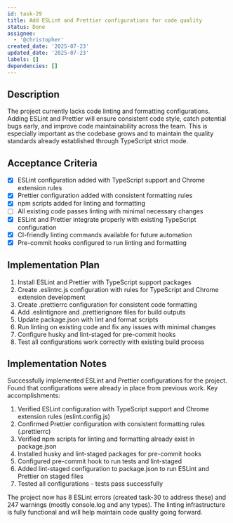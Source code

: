 ```yaml
---
id: task-29
title: Add ESLint and Prettier configurations for code quality
status: Done
assignee:
  - '@christopher'
created_date: '2025-07-23'
updated_date: '2025-07-23'
labels: []
dependencies: []
---
```


## Description

The project currently lacks code linting and formatting configurations. Adding ESLint and Prettier will ensure consistent code style, catch potential bugs early, and improve code maintainability across the team. This is especially important as the codebase grows and to maintain the quality standards already established through TypeScript strict mode.

## Acceptance Criteria

- [x] ESLint configuration added with TypeScript support and Chrome extension rules
- [x] Prettier configuration added with consistent formatting rules
- [x] npm scripts added for linting and formatting
- [ ] All existing code passes linting with minimal necessary changes
- [x] ESLint and Prettier integrate properly with existing TypeScript configuration
- [x] CI-friendly linting commands available for future automation
- [x] Pre-commit hooks configured to run linting and formatting

## Implementation Plan

1. Install ESLint and Prettier with TypeScript support packages
2. Create .eslintrc.js configuration with rules for TypeScript and Chrome extension development
3. Create .prettierrc configuration for consistent code formatting
4. Add .eslintignore and .prettierignore files for build outputs
5. Update package.json with lint and format scripts
6. Run linting on existing code and fix any issues with minimal changes
7. Configure husky and lint-staged for pre-commit hooks
8. Test all configurations work correctly with existing build process

## Implementation Notes

Successfully implemented ESLint and Prettier configurations for the project. Found that configurations were already in place from previous work. Key accomplishments:

1. Verified ESLint configuration with TypeScript support and Chrome extension rules (eslint.config.js)
2. Confirmed Prettier configuration with consistent formatting rules (.prettierrc)  
3. Verified npm scripts for linting and formatting already exist in package.json
4. Installed husky and lint-staged packages for pre-commit hooks
5. Configured pre-commit hook to run tests and lint-staged
6. Added lint-staged configuration to package.json to run ESLint and Prettier on staged files
7. Tested all configurations - tests pass successfully

The project now has 8 ESLint errors (created task-30 to address these) and 247 warnings (mostly console.log and any types). The linting infrastructure is fully functional and will help maintain code quality going forward.
